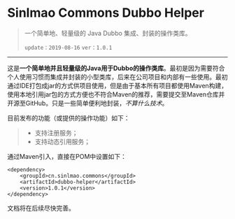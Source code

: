 # Sinlmao Commons Dubbo Helper

> 一个简单地、轻量级的 Java Dubbo 集成、封装的操作类库。
>
>`update：2019-08-16` `ver：1.0.1`

----------

这是**一个简单地并且轻量级的Java用于Dubbo的操作类库**。最初是因为需要符合个人使用习惯而集成并封装的小型类库，后来在公司项目和内部有一些使用。最初通过IDE打包成jar的方式供项目使用，但是由于基本所有项目都使用Maven构建，使用本地引用jar包的方式方便也不符合Maven的推荐，需要提交至Maven仓库并开源至GitHub。只是一些简单便利地封装，*不算什么技术*。

目前发布的功能（或提供的操作功能）如下：

>  - 支持注册服务；
>  - 支持动态引用服务；

通过Maven引入，直接在POM中设置如下：

    <dependency>
        <groupId>cn.sinlmao.commons</groupId>
        <artifactId>dubbo-helper</artifactId>
        <version>1.0.1</version>
    </dependency>

文档将在后续尽快完善。